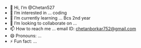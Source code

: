 - 👋 Hi, I’m @Chetan527
- 👀 I’m interested in ... coding 
- 🌱 I’m currently learning ... Bcs 2nd year 
- 💞️ I’m looking to collaborate on ...
- 📫 How to reach me ... email ID: chetanborkar752@gmail.com
- 😄 Pronouns: ...
- ⚡ Fun fact: ...

<!---
Chetan527/Chetan527 is a ✨ special ✨ repository because its `README.md` (this file) appears on your GitHub profile.
You can click the Preview link to take a look at your changes.
--->
